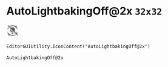# AutoLightbakingOff@2x `32x32`
<img src="/img/AutoLightbakingOff.png" width=32 height=32>

``` CSharp
EditorGUIUtility.IconContent("AutoLightbakingOff@2x")
```
```
AutoLightbakingOff@2x
```
